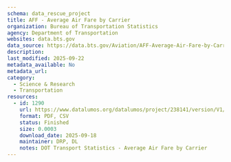 ```yaml
---
schema: data_rescue_project 
title: AFF - Average Air Fare by Carrier
organization: Bureau of Transportation Statistics
agency: Department of Transportation
websites: data.bts.gov
data_source: https://data.bts.gov/Aviation/AFF-Average-Air-Fare-by-Carrier/gjp5-nh2u/about_data
description: 
last_modified: 2025-09-22
metadata_available: No
metadata_url: 
category:
  - Science & Research 
  - Transportation 
resources:
  - id: 1290
    url: https://www.datalumos.org/datalumos/project/238141/version/V1/view
    format: PDF, CSV
    status: Finished
    size: 0.0003
    download_date: 2025-09-18
    maintainer: DRP, DL
    notes: DOT Transport Statistics - Average Air Fare by Carrier
---
```


